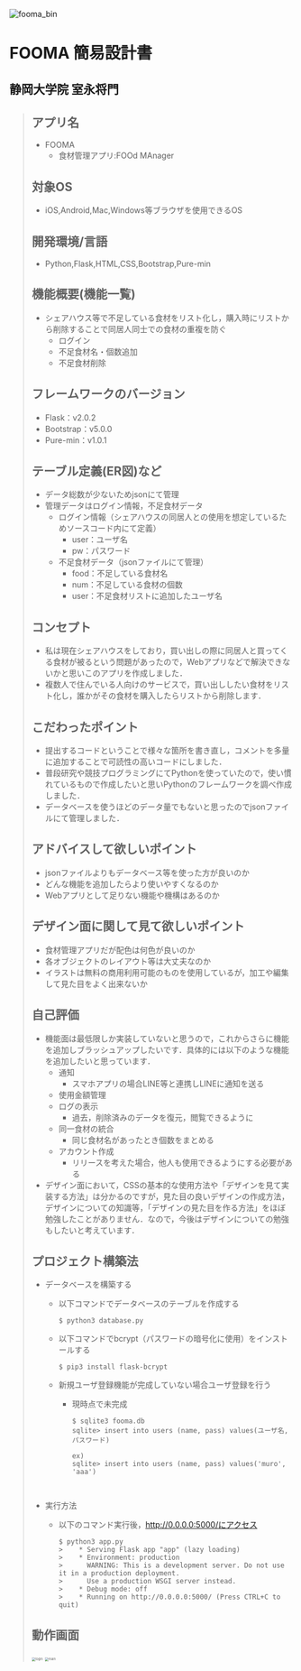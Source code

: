 ![fooma_bin](./README.assets/fooma_bin.png)



# FOOMA 簡易設計書

## 静岡大学院 室永将門



> ## アプリ名
>
> - FOOMA
>   - 食材管理アプリ:FOOd MAnager
>
>
>
> ## 対象OS
>
> - iOS,Android,Mac,Windows等ブラウザを使用できるOS
>
>
>
> ## 開発環境/言語
>
> - Python,Flask,HTML,CSS,Bootstrap,Pure-min
>
>
>
> ## 機能概要(機能一覧)
>
> - シェアハウス等で不足している食材をリスト化し，購入時にリストから削除することで同居人同士での食材の重複を防ぐ
>   - ログイン
>   - 不足食材名・個数追加
>   - 不足食材削除
>
>
>
> ## フレームワークのバージョン
>
> - Flask：v2.0.2
> - Bootstrap：v5.0.0
> - Pure-min：v1.0.1
>
>
>
> ## テーブル定義(ER図)など
>
> - データ総数が少ないためjsonにて管理
> - 管理データはログイン情報，不足食材データ
>   - ログイン情報（シェアハウスの同居人との使用を想定しているためソースコード内にて定義）
>     - user：ユーザ名
>     - pw：パスワード
>   - 不足食材データ（jsonファイルにて管理）
>     - food：不足している食材名
>     - num：不足している食材の個数
>     - user：不足食材リストに追加したユーザ名
>
>
>
> ## コンセプト
>
> - 私は現在シェアハウスをしており，買い出しの際に同居人と買ってくる食材が被るという問題があったので，Webアプリなどで解決できないかと思いこのアプリを作成しました．
> - 複数人で住んでいる人向けのサービスで，買い出ししたい食材をリスト化し，誰かがその食材を購入したらリストから削除します．
>
>
>
> ## こだわったポイント
>
> - 提出するコードということで様々な箇所を書き直し，コメントを多量に追加することで可読性の高いコードにしました．
> - 普段研究や競技プログラミングにてPythonを使っていたので，使い慣れているもので作成したいと思いPythonのフレームワークを調べ作成しました．
> - データベースを使うほどのデータ量でもないと思ったのでjsonファイルにて管理しました．
>
>
>
> ## アドバイスして欲しいポイント
>
> - jsonファイルよりもデータベース等を使った方が良いのか
> - どんな機能を追加したらより使いやすくなるのか
> - Webアプリとして足りない機能や機構はあるのか
>
>
>
> ## デザイン面に関して見て欲しいポイント
>
> - 食材管理アプリだが配色は何色が良いのか
> - 各オブジェクトのレイアウト等は大丈夫なのか
> - イラストは無料の商用利用可能のものを使用しているが，加工や編集して見た目をよく出来ないか
>
>
>
> ## 自己評価
>
> - 機能面は最低限しか実装していないと思うので，これからさらに機能を追加しブラッシュアップしたいです．具体的には以下のような機能を追加したいと思っています．
>   - 通知
>     - スマホアプリの場合LINE等と連携しLINEに通知を送る
>   - 使用金額管理
>   - ログの表示
>     - 過去，削除済みのデータを復元，閲覧できるように
>   - 同一食材の統合
>     - 同じ食材名があったとき個数をまとめる
>   - アカウント作成
>     - リリースを考えた場合，他人も使用できるようにする必要がある
> - デザイン面において，CSSの基本的な使用方法や「デザインを見て実装する方法」は分かるのですが，見た目の良いデザインの作成方法，デザインについての知識等，「デザインの見た目を作る方法」をほぼ勉強したことがありません．なので，今後はデザインについての勉強もしたいと考えています．
>
>
>
> ## プロジェクト構築法
>
> - データベースを構築する
>
>   - 以下コマンドでデータベースのテーブルを作成する
>
>     ```
>     $ python3 database.py
>     ```
>
>
>
>   - 以下コマンドでbcrypt（パスワードの暗号化に使用）をインストールする
>
>     ```
>     $ pip3 install flask-bcrypt
>     ```
>
>
>
>   - 新規ユーザ登録機能が完成していない場合ユーザ登録を行う
>
>     - 現時点で未完成
>
>       ```
>       $ sqlite3 fooma.db
>       sqlite> insert into users (name, pass) values(ユーザ名, パスワード)
>
>       ex)
>       sqlite> insert into users (name, pass) values('muro', 'aaa')
>
>
>
> - 実行方法
>
>   - 以下のコマンド実行後，http://0.0.0.0:5000/にアクセス
>
>   	```
>   	$ python3 app.py
>   	>    * Serving Flask app "app" (lazy loading)
>   	>    * Environment: production
>   	>      WARNING: This is a development server. Do not use it in a production deployment.
>   	>      Use a production WSGI server instead.
>   	>    * Debug mode: off
>   	>    * Running on http://0.0.0.0:5000/ (Press CTRL+C to quit)
>   	```
>
>
>
>
> ## 動作画面
>
> <img src="./README.assets/login.png" alt="login" style="zoom:40%;" />
>
>
>
> <img src="./README.assets/main.png" alt="main " style="zoom:40%;" />

